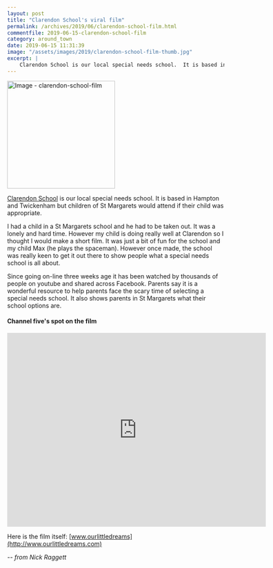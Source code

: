 ```yaml
---
layout: post
title: "Clarendon School's viral film"
permalink: /archives/2019/06/clarendon-school-film.html
commentfile: 2019-06-15-clarendon-school-film
category: around_town
date: 2019-06-15 11:31:39
image: "/assets/images/2019/clarendon-school-film-thumb.jpg"
excerpt: |
    Clarendon School is our local special needs school.  It is based in Hampton and Twickenham but children of St Margarets would attend if their child was appropriate.
---
```

<a href="/assets/images/2019/clarendon-school-film.jpg" title="Click for a larger image"><img src="/assets/images/2019/clarendon-school-film-thumb.jpg" width="250" alt="Image - clarendon-school-film"  class="photo right"/></a>


[Clarendon School](https://www.clarendon.richmond.sch.uk/) is our local special needs school.  It is based in Hampton and Twickenham but children of St Margarets would attend if their child was appropriate.

I had a child in a St Margarets school and he had to be taken out.  It was a lonely and hard time.  However my child is doing really well at Clarendon so I thought I would make a short film.  It was just a bit of fun for the school and my child Max (he plays the spaceman).  However once made, the school was really keen to get it out there to show people what a special needs school is all about.

Since going on-line three weeks age it has been watched by thousands of people on youtube and shared across Facebook.  Parents say it is a wonderful resource to help parents face the scary time of selecting a special needs school.  It also shows parents in St Margarets what their school options are.

<div class="box">

<h4>Channel five's spot on the film</h4>

<iframe width="600" height="450" src="https://www.youtube-nocookie.com/embed/XzjqCjLZY-E?rel=0" frameborder="0" allowfullscreen></iframe>

</div>

Here is the film itself: [www.ourlittledreams](http://www.ourlittledreams.com)

<cite>-- from Nick Raggett</cite>
